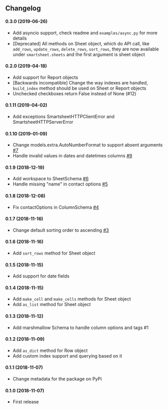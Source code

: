 ## Changelog
#### 0.3.0 (2019-06-26)
* Add asyncio support, check readme and `examples/async.py` for more details
* \[Deprecated\] All methods on Sheet object, which do API call, like `add_rows`, `update_rows`, `delete_rows`, `sort_rows`, they are now available under `smartsheet.sheets` and the first argument is sheet object
#### 0.2.0 (2019-04-18)
* Add support for Report objects
* \[Backwards incompatible\] Change the way indexes are handled, `build_index` method should be used on Sheet or Report objects
* Unchecked checkboxes return False instead of None (#12)
#### 0.1.11 (2019-04-02)
* Add exceptions SmartsheetHTTPClientError and SmartsheetHTTPServerError
#### 0.1.10 (2019-01-09)
* Change models.extra.AutoNumberFormat to support absent arguments [#7](https://github.com/dmfigol/simple-smartsheet/issues/7)
* Handle invalid values in dates and datetimes columns [#9](https://github.com/dmfigol/simple-smartsheet/issues/9)
#### 0.1.9 (2018-12-19)
* Add workspace to SheetSchema [#6](https://github.com/dmfigol/simple-smartsheet/issues/6)
* Handle missing "name" in contact options [#5](https://github.com/dmfigol/simple-smartsheet/issues/5)
#### 0.1.8 (2018-12-08)
* Fix contactOptions in ColumnSchema [#4](https://github.com/dmfigol/simple-smartsheet/issues/4)
#### 0.1.7 (2018-11-16)
* Change default sorting order to ascending [#3](https://github.com/dmfigol/simple-smartsheet/issues/3)
#### 0.1.6 (2018-11-16)
* Add `sort_rows` method for Sheet object
#### 0.1.5 (2018-11-15)
* Add support for date fields
#### 0.1.4 (2018-11-15)
* Add `make_cell` and `make_cells` methods for Sheet object
* Add `as_list` method for Sheet object
#### 0.1.3 (2018-11-12)
* Add marshmallow Schema to handle column options and tags #1
#### 0.1.2 (2018-11-09)
* Add `as_dict` method for Row object
* Add custom index support and querying based on it
#### 0.1.1 (2018-11-07)
* Change metadata for the package on PyPi
#### 0.1.0 (2018-11-07)
* First release
